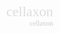 <!----------------------------------------------------------------
    Style
------------------------------------------------------------------>
<style>
    BODY, TD, SELECT, input, textarea, DIV, form, center, option, pre, blockquote {font-family:궁서체;font-size:10pt;color:#dddddd;}
    input {font-family:Mistral AV;width:210;height:21;border:solid 0;border:solid 0;background-color:black;border-color:#000000;align:center}
    textarea {width:260;height:320;border:solid 0;background-color:black;border-color:#000000;line-height:160%;}
    
    input.inputData         { text-align:center;height:21;border:solid 1;border-color:#555555; }
    input.inputBoxInfo      { font-family:Mistral AV;width:200;height:21;border:solid 0;background-color:black;text-align:right; }
    input.checkbox          {width:15;height:15;border:solid 0;background-color:black;border-color:#000000;line-height:160%;}
    
    A:link    {color:cccccc;text-decoration:none;}
    A:visited {color:cccccc;text-decoration:none;}
    A:active  {color:cccccc;text-decoration:none;}
    A:hover   {color:aaaaaa;text-decoration:underline}

    BODY
    {
                scrollbar-face-color: #000000;
            scrollbar-shadow-color: #000000;
            scrollbar-highlight-color: #000000;
            scrollbar-3dlight-color: #000000;
        scrollbar-darkshadow-color: #000000;
                scrollbar-track-color: #000000;
                scrollbar-arrow-color: #000000;
    }
    body { overflow:hidden }
    
</style>


<p align="right">
        <font size=6>cellaxon</font><br>
        <font size=3><a href="http://cellaxon.com/" onfocus="blur();" target="_blank">cellaxon</a></font><br><br>
</p>

<div id="info" style="width:280px; height:25px; position:absolute; left:20px; top:20px; z-index:1;"></div>  

<script language="JavaScript">

    /**********************************************************************************************
        var sc_rndNum = Math.floor(Math.random() * allSearchRank) + 1; // 초기 Random : 1 ~ 5
        
        switch (idx) {
            case 1 : return eval("(" + arrRankKAct + ")");   break;
        }
    **********************************************************************************************/
    // 환경 변수
    var rectArea = new Array(0, 0, window.innerWidth, window.innerHeight);     // 화면에 표시할 영역(left, top, width, height)
    //var rectArea = new Array(0, 0, document.body.offsetWidth, document.body.offsetHeight);     // 화면에 표시할 영역(left, top, width, height)
    var rLeft   = 0;      // rect 변수를 이해하기 쉽게 사용하기 위한 인덱스
    var rTop    = 1;
    var rWidth  = 2;
    var rHeight = 3;
    
    var callDelay = 100;     // 함수 호출 딜레이
    var moveRangeVert = 5;  // 좌우 이동
    var moveRangeHori = 2;  // 상하 이동
    var moveRangeVertRange = 5;  // 좌우 이동 범위
    var moveRangeHoriRange = 1;  // 상하 이동 범위
    var moveChangeDelay = 20;   // 여기서 정한 주기마다 바람의 방향이 바뀜(실행중에 임의로 바뀜)
    var moveChangeDelayMin = 10;
    var moveChangeDelayRange = 80;
    
    var snowSizeMin = 1;
    var snowSizeMax = 8;
    
    // 눈 데이터
    var snowMax = 100;
    var snowDivName = new Array();
    var snowX = new Array();
    var snowY = new Array();
    var snowColor = new Array();
    var snowSize = new Array();
    
    // temp 변수
    var i;
    var textSnowData;
    var textSnow;
    var colorR;
    var colorG;
    var colorB;
    var colorRGB;
    
    // 윈도우 크기 변경
    window.onresize = function()
    {
        windowResize();
    }
    
    function windowResize()
    {
        //rectArea[2] = document.body.offsetWidth;     // 화면에 표시할 영역(left, top, width, height)
        //rectArea[3] = document.body.offsetHeight;
        
        rectArea[2] = window.innerWidth;     // 화면에 표시할 영역(left, top, width, height)
        rectArea[3] = window.innerHeight;
        
        // 위치 재설정(눈이 특정 높이로 몰리는 것을 막기 위함)
        for(i=0; i<snowMax; i++)
        {
            snowX[i] = rectArea[rLeft] + parseInt(Math.random() * rectArea[rWidth]);
            snowY[i] = rectArea[rTop]  + parseInt(Math.random() * rectArea[rHeight]);
        }
        
        document.getElementById("info").innerHTML = "<font face='Mistral AV'>area : " + rectArea[rLeft] + ", " + rectArea[rTop] + ", " + rectArea[rWidth] + ", " + rectArea[rHeight] + "</font>";
    }
    
    // 눈 생성
    function createSnow()
    {
        for(i=0; i<snowMax; i++)
        {
            colorR = parseInt(Math.random() * 255);
            colorG = parseInt(Math.random() * 255);
            colorB = parseInt(Math.random() * 255);
            colorRGB = colorR * 255 * 255 + colorG * 255 + colorB;
            
            snowX[i] = rectArea[rLeft] + parseInt(Math.random() * rectArea[rWidth]);
            snowY[i] = rectArea[rTop]  + parseInt(Math.random() * rectArea[rHeight]);
            snowDivName[i] = "divSnow" + i;
            snowColor[i] = "#" + colorRGB.toString(16);
            snowSize[i] = snowSizeMin + parseInt(Math.random() * (snowSizeMax - snowSizeMin));
            
            document.write("<div id='" + snowDivName[i] + "'></div>");
        }
        
        document.getElementById("info").innerHTML = "<font face='Mistral AV'>area : " + rectArea[rLeft] + ", " + rectArea[rTop] + ", " + rectArea[rWidth] + ", " + rectArea[rHeight] + "</font>";
    }
    
    // 눈내림
    function runSnow()
    {
        //setTimeout("runSnow()", callDelay); // 일정 주기마다 자신을 재호출
        
        // 바람 방향성 전환
        moveChangeDelay--;
        if( moveChangeDelay < 0 )
        {
            moveChangeDelay = parseInt(Math.random() * moveChangeDelayRange) + moveChangeDelayMin;
            moveRangeVert = (Math.random() * moveRangeVertRange);
            moveRangeHori = (Math.random() * moveRangeHoriRange) - (moveRangeHoriRange / 2);
        }
        
        for(i = 0; i < snowMax; i++)
        {
            snowX[i] = snowX[i] + (Math.random() * moveRangeHori);
            snowY[i] = snowY[i] + (Math.random() * moveRangeVert) + 1;
            
            if( snowX[i] < rectArea[rLeft] ||
                snowX[i] > rectArea[rLeft] + rectArea[rWidth] ||
                snowY[i] > rectArea[rTop] + rectArea[rHeight] )
            {
                snowX[i] = rectArea[rLeft] + parseInt(Math.random() * rectArea[rWidth]);
                snowY[i] = rectArea[rTop];
            }
            
            textSnow = (
                "<div style='width:20px; height:20px; position:absolute; left:" + snowX[i] + "px; top:" + snowY[i] + "px; z-index:1;'>" +
                "<font face='Mistral AV' size=" + snowSize[i] + " color=" + snowColor[i] + ">★</font></div>" );
            
            document.getElementById(snowDivName[i]).innerHTML = textSnow;
        }
    }
    
    windowResize();
    createSnow();

    setInterval("runSnow()", callDelay);
</script>

